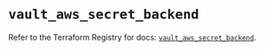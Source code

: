 # `vault_aws_secret_backend`

Refer to the Terraform Registry for docs: [`vault_aws_secret_backend`](https://registry.terraform.io/providers/hashicorp/vault/4.4.0/docs/resources/aws_secret_backend).
